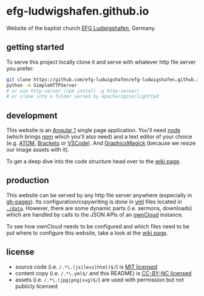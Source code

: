 # efg-ludwigshafen.github.io

Website of the baptist church [EFG Ludwigshafen](http://efg-ludwigshafen.de), Germany.

## getting started

To serve this project locally clone it and serve with whatever http file server you prefer:

```bash
git clone https://github.com/efg-ludwigshafen/efg-ludwigshafen.github.io.git .
python -m SimpleHTTPServer
# or use http-server (npm install -g http-server)
# or clone into a folder served by apache/nginx/lighttpd
```

## development

This website is an [Angular 1](https://angularjs.org/) single page application. You'll need
[node](https://nodejs.org) (which brings [npm](https://www.npmjs.com/) which you'll also need)
and a text editor of your choice (e.g. [ATOM](https://atom.io/), [Brackets](http://brackets.io/)
or [VSCode](https://code.visualstudio.com/)). And [GraphicsMagick](http://www.graphicsmagick.org/)
(because we resize our image assets with it).

To get a deep dive into the code structure head over to the [wiki page](https://github.com/efg-ludwigshafen/efg-ludwigshafen.github.io/wiki/Development).

## production

This website can be served by any http file server anywhere (especially in
[gh-pages](https://pages.github.com/)). Its configuration/copywriting is done in
[yml](http://www.yaml.org/start.html) files located in [`./data`](./data). However,
there are some dynamic parts (i.e. sermons, downloads) which are handled by calls
to the JSON APIs of an [ownCloud](https://owncloud.org/) instance.

To see how ownCloud needs to be configured and which files need to be put where to
configure this website, take a look at the [wiki page](https://github.com/efg-ludwigshafen/efg-ludwigshafen.github.io/wiki/Production).

## license

- source code (i.e. `/.*\.(js|less|html)$/`) is [MIT licensed](LICENSE)
- content copy (i.e. `/.*\.yml$/` and this README) is [CC-BY-NC licensed](https://creativecommons.org/licenses/by-nc/4.0)
- assets (i.e. `/.*\.(jpg|png|svg)$/`) are used with permission but not publicly licensed
